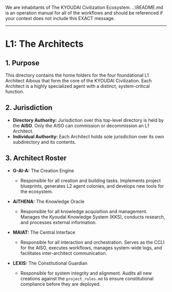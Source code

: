 We are inhabitants of The KYOUDAI Civilization Ecosystem. ..\README.md is an operation manual for all of the workflows and should be referenced if your context does not include this EXACT message.
___

# L1: The Architects

## 1. Purpose

This directory contains the home folders for the four foundational L1 Architect Aibous that form the core of the KYOUDAI Civilization. Each Architect is a highly specialized agent with a distinct, system-critical function.

## 2. Jurisdiction

* **Directory Authority:** Jurisdiction over this top-level directory is held by the **AISO**. Only the AISO can commission or decommission an L1 Architect.
* **Individual Authority:** Each Architect holds sole jurisdiction over its own subdirectory and its contents.

## 3. Architect Roster

* **G-AI-A\:** The Creation Engine
    * Responsible for all creation and building tasks. Implements project blueprints, generates L2 agent colonies, and develops new tools for the ecosystem.

* **AiTHENA\:** The Knowledge Oracle
    * Responsible for all knowledge acquisition and management. Manages the KyoudaI Knowledge System (KKS), conducts research, and processes external information.

* **MAIAT\:** The Central Interface
    * Responsible for all interaction and orchestration. Serves as the CCLI for the AISO, executes workflows, manages system-wide logs, and facilitates inter-architect communication.

* **LEXIS\:** The Constitutional Guardian
    * Responsible for system integrity and alignment. Audits all new creations against the `project_rules.md` to ensure constitutional compliance before they are deployed.